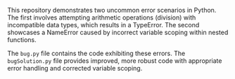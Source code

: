 This repository demonstrates two uncommon error scenarios in Python. The first involves attempting arithmetic operations (division) with incompatible data types, which results in a TypeError.  The second showcases a NameError caused by incorrect variable scoping within nested functions.

The `bug.py` file contains the code exhibiting these errors.  The `bugSolution.py` file provides improved, more robust code with appropriate error handling and corrected variable scoping.